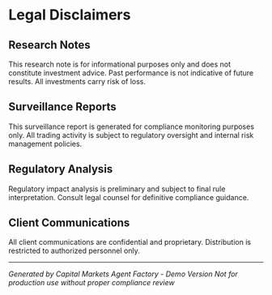 # Legal Disclaimers

## Research Notes
This research note is for informational purposes only and does not constitute investment advice. Past performance is not indicative of future results. All investments carry risk of loss.

## Surveillance Reports
This surveillance report is generated for compliance monitoring purposes only. All trading activity is subject to regulatory oversight and internal risk management policies.

## Regulatory Analysis
Regulatory impact analysis is preliminary and subject to final rule interpretation. Consult legal counsel for definitive compliance guidance.

## Client Communications
All client communications are confidential and proprietary. Distribution is restricted to authorized personnel only.

---

*Generated by Capital Markets Agent Factory - Demo Version*
*Not for production use without proper compliance review*
